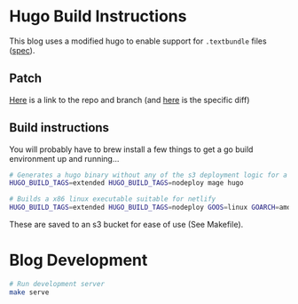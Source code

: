 # Hugo Build Instructions

This blog uses a modified hugo to enable support for `.textbundle` files ([spec](http://textbundle.org)).

## Patch

[Here](https://github.com/markphilpot/hugo/tree/mark/textbundle-support) is a link to the repo and branch (and [here](https://github.com/gohugoio/hugo/compare/master...markphilpot:hugo:mark/textbundle-support) is the specific diff)

## Build instructions

You will probably have to brew install a few things to get a go build environment up and running...

```bash
# Generates a hugo binary without any of the s3 deployment logic for a smaller executable
HUGO_BUILD_TAGS=extended HUGO_BUILD_TAGS=nodeploy mage hugo

# Builds a x86 linux executable suitable for netlify
HUGO_BUILD_TAGS=extended HUGO_BUILD_TAGS=nodeploy GOOS=linux GOARCH=amd64 mage hugo
```

These are saved to an s3 bucket for ease of use (See Makefile).

# Blog Development

```bash
# Run development server
make serve
```
